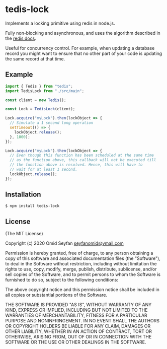# tedis-lock

Implements a locking primitive using redis in node.js.

Fully non-blocking and asynchronous, and uses the algorithm described in the [redis docs](https://redis.io/commands/setnx).

Useful for concurrency control. For example, when updating a database record you might want to ensure that no other part of your code is updating the same record at that time.

## Example

```typescript
import { Tedis } from "tedis";
import TedisLock from "./src/main";

const client = new Tedis();

const Lock = TedisLock(client);

Lock.acquire("myLock").then(lockObject => {
  // Simulate a 1 second long operation
  setTimeout(() => {
    lockObject.release();
  }, 1000);
});

Lock.acquire("myLock").then(lockObject => {
  // Even though this function has been scheduled at the same time
  // as the function above, this callback will not be executed till
  // the function above is resolved. Hence, this will have to
  // wait for at least 1 second.
  lockObject.release();
});
```

## Installation

    $ npm install tedis-lock

## License

(The MIT License)

Copyright (c) 2020 Omid Seyfan <seyfanomid@ymail.com>

Permission is hereby granted, free of charge, to any person obtaining a copy of this software and associated documentation files (the "Software"), to deal in the Software without restriction, including without limitation the rights to use, copy, modify, merge, publish, distribute, sublicense, and/or sell copies of the Software, and to permit persons to whom the Software is furnished to do so, subject to the following conditions:

The above copyright notice and this permission notice shall be included in all copies or substantial portions of the Software.

THE SOFTWARE IS PROVIDED "AS IS", WITHOUT WARRANTY OF ANY KIND, EXPRESS OR IMPLIED, INCLUDING BUT NOT LIMITED TO THE WARRANTIES OF MERCHANTABILITY, FITNESS FOR A PARTICULAR PURPOSE AND NONINFRINGEMENT. IN NO EVENT SHALL THE AUTHORS OR COPYRIGHT HOLDERS BE LIABLE FOR ANY CLAIM, DAMAGES OR OTHER LIABILITY, WHETHER IN AN ACTION OF CONTRACT, TORT OR OTHERWISE, ARISING FROM, OUT OF OR IN CONNECTION WITH THE SOFTWARE OR THE USE OR OTHER DEALINGS IN THE SOFTWARE.
